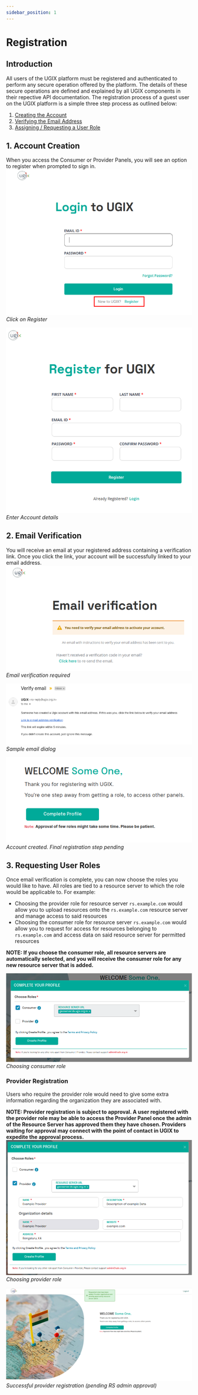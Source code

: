 ```yaml
---
sidebar_position: 1
---
```


# Registration

## Introduction

All users of the UGIX platform  must be registered and authenticated to perform any secure operation offered by the platform. The details of these secure operations are defined and explained by all UGIX components in their repective API documentation. The registration process of a guest user on the UGIX platform is a simple three step process as outlined below:

1. [Creating the Account](#1-account-creation)
2. [Verifying the Email Address](#2-email-verification)
3. [Assigning / Requesting a User Role](#3-requesting-user-roles)

## 1. Account Creation

When you access the Consumer or Provider Panels, you will see an option to register when prompted to sign in.
![Register](../resources/auth/reg.png)<br/>
*Click on Register*

![Account details](../resources/auth/first-step-reg.png)<br/>
*Enter Account details*

## 2. Email Verification

You will receive an email at your registered address containing a verification link. Once you click the link, your account will be successfully linked to your email address.
![Email verification required](../resources/auth/email-verification.png)<br/>
*Email verification required*

![Sample email dialog](../resources/auth/sample-email.png)<br/>
*Sample email dialog*

![Account created, last step of registration pending](../resources/auth/last-step.png)<br/>
*Account created. Final registration step pending*
## 3. Requesting User Roles

Once email verification is complete, you can now choose the roles you would like to have. All roles are tied to a resource server to which the role would be applicable to. For example:
* Choosing the provider role for resource server `rs.example.com` would allow you to upload resources onto the `rs.example.com` resource server and manage access to said resources
* Choosing the consumer role for resource server `rs.example.com` would allow you to request for access for resources belonging to `rs.example.com` and access data on said resource server for permitted resources

**NOTE: If you choose the consumer role, all resource servers are automatically selected, and you will receive the consumer role for any new resource server that is added.**

![Choosing consumer role](../resources/auth/cons-role.png)<br/>
*Choosing consumer role*

### Provider Registration

Users who require the provider role would need to give some extra information regarding the organization they are associated with. 

**NOTE: Provider registration is subject to approval. A user registered with the provider role may be able to access the Provider Panel once the admin of the Resource Server has approved them they have chosen. Providers waiting for approval may connect with the point of contact in UGIX to expedite the approval process.**
![Choosing provider role](../resources/auth/prov-role.png)<br/>
*Choosing provider role*

![Successful provider registration (pending RS admin approval)](../resources/auth/succ-prov-reg.png)<br/>
*Successful provider registration (pending RS admin approval)*
